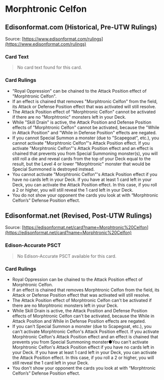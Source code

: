 # Morphtronic Celfon

## Edisonformat.com (Historical, Pre-UTW Rulings)

Source: [https://www.edisonformat.com/rulings](https://www.edisonformat.com/rulings)

### Card Text

> No card text found for this card.

### Card Rulings

*   "Royal Oppression" can be chained to the Attack Position effect of "Morphtronic Celfon".
*   If an effect is chained that removes "Morphtronic Celfon" from the field, its Attack or Defense Position effect that was activated will still resolve.
*   The Attack Position effect of "Morphtronic Celfon" cannot be activated if there are no "Morphtronic" monsters left in your Deck.
*   While "Skill Drain" is active, the Attack Position and Defense Position effects of "Morphtronic Celfon" cannot be activated, because the "While in Attack Position" and "While in Defense Position" effects are negated.
*   If you cannot Special Summon a monster (due to "Scapegoat", etc.), you cannot activate "Morphtronic Celfon"'s Attack Position effect. If you activate "Morphtronic Celfon"'s Attack Position effect and an effect is chained that prevents you from Special Summoning monster(s), you will still roll a die and reveal cards from the top of your Deck equal to the result, but the Level 4 or lower "Morphtronic" monster that would be Special Summoned is destroyed instead.
*   You cannot activate "Morphtronic Celfon"'s Attack Position effect if you have no cards left in your Deck. If you have at least 1 card left in your Deck, you can activate the Attack Position effect. In this case, if you roll a 2 or higher, you will still reveal the 1 card left in your Deck.
*   You do not show your opponent the cards you look at with “Morphtronic Celfon’s” Defense Position effect.

## Edisonformat.net (Revised, Post-UTW Rulings)

Source: [https://edisonformat.net/card?name=Morphtronic%20Celfon](https://edisonformat.net/card?name=Morphtronic%20Celfon)

### Edison-Accurate PSCT

> No Edison-Accurate PSCT available for this card.

### Card Rulings

*   Royal Oppression can be chained to the Attack Position effect of Morphtronic Celfon.
*   If an effect is chained that removes Morphtronic Celfon from the field, its Attack or Defense Position effect that was activated will still resolve.
*   The Attack Position effect of Morphtronic Celfon can't be activated if there are no Morphtronic monsters left in your Deck.
*   While Skill Drain is active, the Attack Position and Defense Position effects of Morphtronic Celfon can't be activated, because the While in Attack Position and While in Defense Position effects are negated.
*   If you can't Special Summon a monster (due to Scapegoat, etc.), you can't activate Morphtronic Celfon's Attack Position effect. If you activate Morphtronic Celfon's Attack Position effect and an effect is chained that prevents you from Special Summoning monster●You can't activate Morphtronic Celfon's Attack Position effect if you have no cards left in your Deck. If you have at least 1 card left in your Deck, you can activate the Attack Position effect. In this case, if you roll a 2 or higher, you will still reveal the 1 card left in your Deck.
*   You don't show your opponent the cards you look at with “Morphtronic Celfon’s” Defense Position effect.
            
